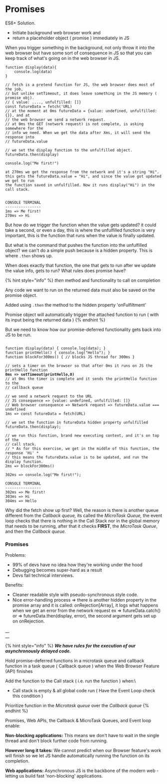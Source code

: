 # Promises

ES6+ Solution.

* Initiate background web browser work and
* return a placeholder object ( promise ) immediately in JS

When you trigger something in the background, not only throw it into the web browser but have some sort of consequence in JS so that you can keep track of what's going on in the web browser in JS.

```
function display(data){
    console.log(data)
}

// fetch is a pretend function for JS, the web browser does most of the job, 
// but unlike setTimeout, it does leave something in the JS memory ( promise obj).
// { value: ...., unfulfilled: []}
const futureData = fetch('URL)
// at the moment at 0ms futureData = {value: undefined, unfulfilled: {}}, and at
// the web browser we send a network request.
// at 0ms the GET (network request) is not complete, is asking somewhere for the
// info we need. When we get the data after Xms, it will send the response into 
// futureData.value

// we set the display function to the unfulfilled object.
futureData.then(display)

console.log("Me first!")

at 270ms we get the response from the network and it's a string "Hi".
this gets the futureData.value = "Hi", and since the value got updated we get to run
the function saved in unfulfilled. Now it runs display("Hi") in the call stack.


CONSOLE TERMINAL
----------------
1ms => Me first!
270ms => Hi
```

But how do we trigger the function when the value gets updated? it could take a second, or even a day, this is where the unfulfilled function is very important, this is the function that runs when the value is finally updated.

But what is the command that pushes the function into the unfulfilled object? we can't do a simple push because is a hidden property. This is where `.then` shows up.&#x20;

When does exactly that function, the one that gets to run after we update the value info, gets to run? What rules does promise have?

{% hint style="info" %}
_then_ method and functionality to call on completion

Any code we want to run on the returned data must also be saved on the promise object.

Added using `.then` the method to the hidden property 'onFulfiltment'

Promise object will automatically trigger the attached function to run ( with its input being the returned data )
{% endhint %}



But we need to know how our promise-deferred functionality gets back into JS to be run.

<pre><code>
function display(data) { console.log(data); }
function printHello() { console.log("Hello"); }
function blockFor300ms() { // blocks JS thread for 300ms }

// sets a timer on the browser so that after 0ms it runs on JS the printHello function
<strong>0ms => setTimeout(printHello,0)
</strong>// at 0ms the timer is complete and it sends the printHello function to the
// callback queue

// we send a network request to the URL
// JS consequence => {value: undefined, unfulfilled: []} 
// Web browser consequence => Network request => futureData.value === undefined
1ms => const futureData = fetch(URL)

// we set the function in futureData hidden property unfulfilled
futureData.then(display);

// we run this function, brand new executing context, and it's on top of the
// call stack. 
// * As for this exercise, we get in the middle of this function, the response 'Hi' *
// this means the futureData.value is to be updated, and run the display function.
2ms => blockFor300ms()

302ms => console.log("Me first!");

CONSOLE TERMINAL
----------------
302ms => Me first!
303ms => Hi
304ms => Hello</code></pre>

Why did the fetch show up first? Well, the reason is there is another queue different from the _Callback queue,_ its called the _MicroTask Queue,_ the event loop checks that there is nothing in the Call Stack nor in the global memory that needs to be running, after that it checks **FIRST**, the _MicroTask Queue_, and then the _Callback queue._

### Promises

Problems:

* 99% of devs have no idea how they're working under the hood
* Debugging becomes super-hard as a result
* Devs fail technical interviews.

Benefits:

* Cleaner readable style with pseudo-synchronous style code.
* Nice error-handling process => there is another hidden property in the promise array and it is called: onRejection\[Array], it logs what happens when we get an error from the network request ex => futureData.catch() or => futureData.then(display, error), the second argument gets set up on onRejection.

__\
__

{% hint style="info" %}
_**We have rules for the execution of our asynchronously delayed code.**_

Hold promise-deferred functions in a microtask queue and callback function in a task queue ( Callback queue ) when the Web Browser Feature (API) finishes

Add the function to the Call stack ( i.e. run the function ) when:\


* Call stack is empty & all global code run ( Have the Event Loop check this condition )

Prioritize function in the _Microtask queue_ over the _Callback queue_
{% endhint %}

Promises, Web APIs, the Callback & MicroTask Queues, and Event loop enable:&#x20;

**Non-blocking applications:** This means we don't have to wait in the single thread and don't block further code from running.

**However long it takes:** We cannot predict when our Browser feature's work will finish so we let JS handle automatically running the function on its completion.

**Web applications:** Asynchronous JS is the backbone of the modern web - letting us build fast 'non-blocking' applications.
